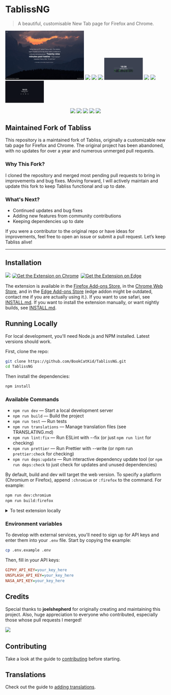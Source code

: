 # TablissNG

> A beautiful, customisable New Tab page for Firefox and Chrome.

<img src="screenshots/screenshot_1.png" width="49%"/> <img src="screenshots/screenshot_2.png" width="50%"/>
<img src="screenshots/screenshot_3.png" width="49%"/> <img src="screenshots/screenshot_4.png" width="50%"/>
<img src="screenshots/screenshot_5.png" width="24%"/>
<img src="screenshots/screenshot_6.png" width="24%"/>
<img src="screenshots/screenshot_7.png" width="24%"/>
<img src="screenshots/screenshot_8.png" width="24%"/>

<div align="center">
    <a href="https://chromewebstore.google.com/detail/tablissng/dlaogejjiafeobgofajdlkkhjlignalk">
        <img src="https://img.shields.io/chrome-web-store/users/dlaogejjiafeobgofajdlkkhjlignalk?logo=googlechrome&logoColor=ffffff"></a>
    <a href="https://github.com/BookCatKid/TablissNG/stargazers">
        <img src="https://img.shields.io/github/stars/BookCatKid/TablissNG?style=flat"></a>
    <a href="https://github.com/BookCatKid/TablissNG/commits/main/">
        <img src="https://img.shields.io/github/last-commit/BookCatKid/TablissNG"></a>
    <a href="https://github.com/BookCatKid/TablissNG/releases/latest">
        <img src="https://img.shields.io/github/v/release/BookCatKid/TablissNG.svg?logo=github"></a>
    <a href="https://www.gnu.org/licenses/gpl-3.0">
        <img src="https://img.shields.io/badge/License-GNU%20GPL%20v3-blue"></a>
</div>

## Maintained Fork of Tabliss

This repository is a maintained fork of Tabliss, originally a customizable new tab page for Firefox and Chrome. The original project has been abandoned, with no updates for over a year and numerous unmerged pull requests.

### Why This Fork?

I cloned the repository and merged most pending pull requests to bring in improvements and bug fixes. Moving forward, I will actively maintain and update this fork to keep Tabliss functional and up to date.

### What's Next?

- Continued updates and bug fixes
- Adding new features from community contributions
- Keeping dependencies up to date

If you were a contributor to the original repo or have ideas for improvements, feel free to open an issue or submit a pull request. Let’s keep Tabliss alive!

---

## Installation

<a href="https://addons.mozilla.org/en-US/firefox/addon/tablissng/"><img src="https://blog.mozilla.org/addons/files/2020/04/get-the-addon-fx-apr-2020.svg" height="70"></a>
<a href="https://chromewebstore.google.com/detail/tabliss-a-beautiful-new-t/dlaogejjiafeobgofajdlkkhjlignalk"><img src="https://developer.chrome.com/static/docs/webstore/branding/image/HRs9MPufa1J1h5glNhut.png" alt="Get the Extension on Chrome" height="70" style="border: 1px solid transparent; border-radius:6px;"></a>
<a href="https://microsoftedge.microsoft.com/addons/detail/tablissng/mkaphhbkcccpgkfaifhhdfckagnkcmhm"><img src="https://upload.wikimedia.org/wikipedia/commons/thumb/f/f7/Get_it_from_Microsoft_Badge.svg/320px-Get_it_from_Microsoft_Badge.svg.png" alt="Get the Extension on Edge" height="70" style="border: 1px solid transparent; border-radius:4px;"></a>

The extension is available in the [Firefox Add-ons Store](https://addons.mozilla.org/en-US/firefox/addon/tablissng/), in the [Chrome Web Store](https://chromewebstore.google.com/detail/tabliss-a-beautiful-new-t/dlaogejjiafeobgofajdlkkhjlignalk), and in the [Edge Add-ons Store](https://microsoftedge.microsoft.com/addons/detail/tabliss-a-beautiful-new/mkaphhbkcccpgkfaifhhdfckagnkcmhm) (edge addon might be outdated, contact me if you are actually using it.). If you want to use safari, see [INSTALL.md](INSTALL.md).
If you want to install the extension manually, or want nightly builds, see [INSTALL.md](INSTALL.md).

## Running Locally

For local development, you'll need Node.js and NPM installed. Latest versions should work.

First, clone the repo:

```sh
git clone https://github.com/BookCatKid/TablissNG.git
cd TablissNG
```

Then install the dependencies:

```sh
npm install
```

### Available Commands

- `npm run dev` — Start a local development server
- `npm run build` — Build the project
- `npm run test` — Run tests
- `npm run translations` — Manage translation files (see TRANSLATING.md)
- `npm run lint:fix` — Run ESLint with --fix (or just `npm run lint` for checking)
- `npm run prettier` — Run Prettier with --write (or npm run `prettier:check` for checking)
- `npm run deps:update` — Run interactive dependency update tool (or `npm run deps:check` to just check for updates and unused dependencies)

By default, build and dev will target the web version. To specify a platform (Chromium or Firefox), append `:chromium` or `:firefox` to the command. For example:

```sh
npm run dev:chromium
npm run build:firefox
```

<details>
  <summary>To test extension locally</summary>
  <br>
  <p>Find the extension in <code>dist</code> folder.</p>

  <p>For Chrome, go to <code>chrome://extensions</code>, turn on devoloper mode and click on "Load unpacked".</p>

  <p>For Firefox, go to <code>about:debugging#/runtime/this-firefox</code> and click on "Load Temporary Add-on".</p>
</details>

### Environment variables

To develop with external services, you'll need to sign up for API keys and enter them into your `.env` file. Start by copying the example:

```sh
cp .env.example .env
```

Then, fill in your API keys:

```ini
GIPHY_API_KEY=your_key_here
UNSPLASH_API_KEY=your_key_here
NASA_API_KEY=your_key_here
```

## Credits

Special thanks to **joelshepherd** for originally creating and maintaining this project.
Also, huge appreciation to everyone who contributed, especially those whose pull requests I merged!

<a href="https://github.com/BookCatKid/TablissNG/graphs/contributors">
  <img src="https://contrib.rocks/image?repo=BookCatKid/TablissNG&max=30" />
</a>

## Contributing

Take a look at the guide to [contributing](CONTRIBUTING.md) before starting.

## Translations

Check out the guide to [adding translations](TRANSLATING.md).

